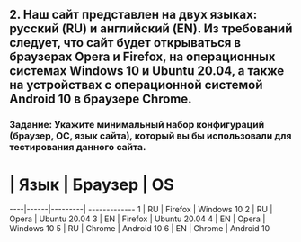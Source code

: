 ## 2. Наш сайт представлен на двух языках: русский (RU) и английский (EN). Из требований следует, что сайт будет открываться в браузерах Opera и Firefox, на операционных системах Windows 10 и Ubuntu 20.04, а также на устройствах с операционной системой Android 10 в браузере Chrome.
### Задание: Укажите минимальный набор конфигураций (браузер, ОС, язык сайта), который вы бы использовали для тестирования данного сайта.

#   | Язык | Браузер |     OS 
----|------|---------| -------------
1   | RU   | Firefox | Windows 10
2   | RU   | Opera   | Ubuntu 20.04
3   | EN   | Firefox | Ubuntu 20.04
4   | EN   | Opera   | Windows 10
5   | RU   | Chrome  | Android 10
6   | EN   | Chrome  | Android 10

